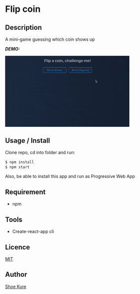 # Flip coin

## Description

A mini-game guessing which coin shows up

**_DEMO:_**

<img src="./src/img/Screenshot.gif" width="80%">

## Usage / Install

Clone repo, cd into folder and run:

```console
$ npm install
$ npm start
```

Also, be able to install this app and run as Progressive Web App

## Requirement

- npm

## Tools

- Create-react-app cli

## Licence

[MIT](./LICENSE.txt)

## Author

[Shoe Kure](https://github.com/roy1210)
